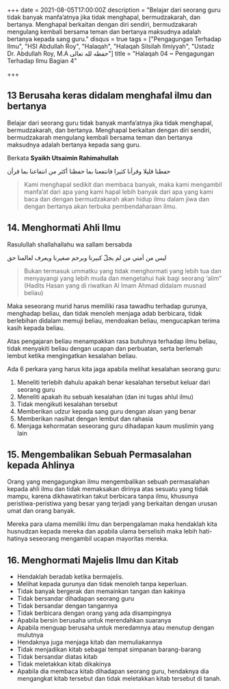 +++
date = 2021-08-05T17:00:00Z
description = "Belajar dari seorang guru tidak banyak manfa’atnya jika tidak menghapal, bermudzakarah, dan bertanya. Menghapal berkaitan dengan diri sendiri, bermudzakarah mengulang kembali bersama teman dan bertanya maksudnya adalah bertanya kepada sang guru."
disqus = true
tags = ["Pengagungan Terhadap Ilmu", "HSI Abdullah Roy", "Halaqah", "Halaqah Silsilah Ilmiyyah", "Ustadz Dr. Abdullah Roy, M.A حفظه لله تعالى"]
title = "Halaqah 04 ~ Pengagungan Terhadap Ilmu Bagian 4"

+++
## 13 Berusaha keras didalam menghafal ilmu dan bertanya

Belajar dari seorang guru tidak banyak manfa’atnya jika tidak menghapal, bermudzakarah, dan bertanya. Menghapal berkaitan dengan diri sendiri, bermudzakarah mengulang kembali bersama teman dan bertanya maksudnya adalah bertanya kepada sang guru.

Berkata **Syaikh Utsaimin Rahimahullah**

حفظنا قليلا وقرأنا كثيرا فانتفعنا بما حفظنا أكثر من انتفاعنا بما قرأن

> Kami menghapal sedikit dan membaca banyak, maka kami mengambil manfa’at dari apa yang kami hapal lebih banyak dari apa yang kami baca dan dengan bermudzakarah akan hidup ilmu dalam jiwa dan dengan bertanya akan terbuka pembendaharaan ilmu.

## 14. Menghormati Ahli Ilmu

Rasulullah shallahallahu wa sallam bersabda

ليس من أمتي من لم يجلّ كبيرنا ويرحم صغيرنا ويعرف لعالمنا حق

> Bukan termasuk ummatku yang tidak menghormati yang lebih tua dan menyayangi yang lebih muda dan mengetahui hak bagi seorang ‘alim” (Hadits Hasan yang di riwatkan Al Imam Ahmad didalam musnad beliau)

Maka seseorang murid harus memiliki rasa tawadhu terhadap gurunya, menghadap beliau, dan tidak menoleh menjaga adab berbicara, tidak berlebihan didalam memuji beliau, mendoakan beliau, mengucapkan terima kasih kepada beliau. 

Atas pengajaran beliau menampakkan rasa butuhnya terhadap ilmu beliau, tidak menyakiti beliau dengan ucapan dan perbuatan, serta berlemah lembut ketika mengingatkan kesalahan beliau.

Ada 6 perkara yang harus kita jaga apabila melihat kesalahan seorang guru:

1. Meneliti terlebih dahulu apakah benar kesalahan tersebut keluar dari seorang guru
2. Meneliti apakah itu sebuah kesalahan (dan ini tugas ahlul ilmu)
3. Tidak mengikuti kesalahan tersebut
4. Memberikan udzur kepada sang guru dengan alsan yang benar
5. Memberikan nasihat dengan lembut dan rahasia
6. Menjaga kehormatan seseorang guru dihadapan kaum muslimin yang lain

## 15. Mengembalikan Sebuah Permasalahan kepada Ahlinya

Orang yang mengagungkan ilmu mengembalikan sebuah permasalahan kepada ahli ilmu dan tidak memaksakan dirinya atas sesuatu yang tidak mampu, karena dikhawatirkan takut berbicara tanpa ilmu, khusunya peristiwa-peristiwa yang besar yang terjadi yang berkaitan dengan urusan umat dan orang banyak.

Mereka para ulama memiliki ilmu dan berpengalaman maka hendaklah kita husnudzan kepada mereka dan apabila ulama berselisih maka lebih hati-hatinya seseorang mengambil ucapan mayoritas mereka.

## 16. Menghormati Majelis Ilmu dan Kitab

* Hendaklah beradab ketika bermajelis. 
* Melihat kepada gurunya dan tidak menoleh tanpa keperluan.
* Tidak banyak bergerak dan memainkan tangan dan kakinya
* Tidak bersandar dihadapan seorang guru
* Tidak bersandar dengan tangannya
* Tidak berbicara dengan orang yang ada disampingnya
* Apabila bersin berusaha untuk merendahkan suaranya
* Apabila menguap berusaha untuk meredamnya atau menutup dengan mulutnya
* Hendaknya juga menjaga kitab dan memuliakannya
* Tidak menjadikan kitab sebagai tempat simpanan barang-barang
* Tidak bersandar diatas kitab
* Tidak meletakkan kitab dikakinya 
* Apabila dia membaca kitab dihadapan seorang guru, hendaknya dia mengangkat kitab tersebut dan tidak meletakkan kitab tersebut di tanah.
